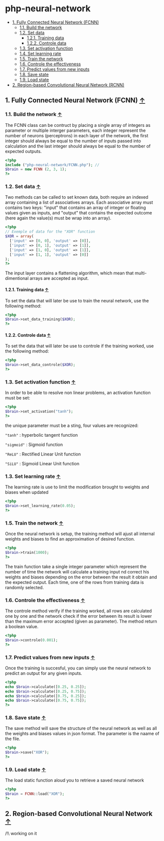 # php-neural-network

<a name="index_block"></a>

* [1. Fully Connected Neural Network (FCNN)](#block1)
    * [1.1. Build the network](#block1.1)
    * [1.2. Set data](#block1.2)
        * [1.2.1. Training data](#block1.2.1)
        * [1.2.2. Controle data](#block1.2.2)
    * [1.3. Set activation function](#block1.3)
    * [1.4. Set learning rate](#block1.4)
    * [1.5. Train the network](#block1.5)
    * [1.6. Controle the effectiveness](#block1.6)
    * [1.7. Predict values from new inputs](#block1.7)
    * [1.8. Save state](#block1.8)
    * [1.9. Load state](#block1.9)
* [2. Region-based Convolutional Neural Network (RCNN)](#block2)


<a name="block1"></a>
## 1. Fully Connected Neural Network (FCNN) [↑](#index_block)



<a name="block1.1"></a>
### 1.1. Build the network [↑](#index_block)

The FCNN class can be contruct by placing a single array of integers as parameter or multiple interger parameters, each integer represent the number of neurons (perceptrons) in each layer of the network, the first integer should always be equal to the number of inputs passed into calculation and the last integer should always be equal to the number of expected outputs.

```php
<?php
include ("php-neural-network/FCNN.php"); //
$brain = new FCNN (2, 3, 1);
?>
```

<a name="block1.2"></a>
### 1.2. Set data [↑](#index_block)

Two methods can be called to set known data, both require an indexed array containing a list of associatives arrays. Each associative array must contains two keys: "input" that contains an array of integer or floating values given as inputs, and "output" that contains the expected outcome (here again the value(s) must be wrap into an array).
```php
<?php
// Exemple of data for the "XOR" function
$XOR = array(
  ['input' => [0, 0], 'output' => [0]],
  ['input' => [0, 1], 'output' => [1]],
  ['input' => [1, 0], 'output' => [1]],
  ['input' => [1, 1], 'output' => [0]]
);
?>
```
The input layer contains a flattening algorithm, which mean that multi-dimentional arrays are accepted as input.

<a name="block1.2.1"></a>
#### 1.2.1. Training data [↑](#index_block)

To set the data that will later be use to train the neural network, use the following method:

```php
<?php
$brain->set_data_training($XOR);
?>
```

<a name="block1.2.2"></a>
#### 1.2.2. Controle data [↑](#index_block)

To set the data that will later be use to controle if the training worked, use the following method:

```php
<?php
$brain->set_data_controle($XOR);
?>
```

<a name="block1.3"></a>
### 1.3. Set activation function [↑](#index_block)

In order to be able to resolve non linear problems, an activation function must be set:

```php
<?php
$brain->set_activation("tanh");
?>
```

the unique parameter must be a sting, four values are recognized:

```"tanh"``` : hyperbolic tangent function

```"sigmoid"``` : Sigmoid function

```"ReLU"``` : Rectified Linear Unit function

```"SiLU"``` : Sigmoid Linear Unit function


<a name="block1.4"></a>
### 1.3. Set learning rate [↑](#index_block)

The learning rate is use to limit the modification brought to weights and biases when updated

```php
<?php
$brain->set_learning_rate(0.05);
?>
```

<a name="block1.5"></a>
### 1.5. Train the network [↑](#index_block)

Once the neural network is setup, the training method will ajust all internal weights and biases to find an approximation of desired function.

```php
<?php
$brain->train(1000);
?>
```

The train function take a single integer parameter which represent the number of time the network will calculate a training input nd correct his weights and biases depending on the error between the result it obtain and the expected output. Each time, one of the rows from training data is randomly selected.

<a name="block1.6"></a>
### 1.6. Controle the effectiveness [↑](#index_block)

The controle method verify if the training worked, all rows are calculated one by one and the network check if the error between its result is lower than the maximum error accepted (given as parameter). The method return a boolean value.

```php
<?php
$brain->controle(0.001);
?>
```

<a name="block1.7"></a>
### 1.7. Predict values from new inputs [↑](#index_block)

Once the training is succesful, you can simply use the neural network to predict an output for any given inputs.

```php
<?php
echo $brain->calculate([0.25, 0.25]);
echo $brain->calculate([0.25, 0.75]);
echo $brain->calculate([0.75, 0.25]);
echo $brain->calculate([0.75, 0.75]);
?>
```

<a name="block1.8"></a>
### 1.8. Save state [↑](#index_block)

The save method will save the structure of the neural network as well as all the weights and biases values in json format. The parameter is the naame of the file.

```php
<?php
$brain->save("XOR");
?>
```

<a name="block1.9"></a>
### 1.9. Load state [↑](#index_block)

The load static function aloud you to retrieve a saved neural network

```php
<?php
$brain = FCNN::load("XOR");
?>
```

## 2. Region-based Convolutional Neural Network [↑](#index_block)

/!\ working on it








